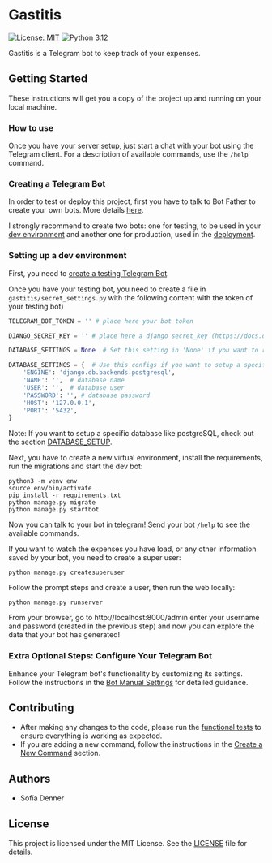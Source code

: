 # Gastitis
[![License: MIT](https://img.shields.io/badge/License-MIT-green.svg)](LICENSE)
![Python 3.12](https://img.shields.io/badge/python-3.12-blue.svg)

Gastitis is a Telegram bot to keep track of your expenses.

## Getting Started

These instructions will get you a copy of the project up and running on your local machine.

### How to use

Once you have your server setup, just start a chat with your bot using the Telegram client.
For a description of available commands, use the `/help` command.


### Creating a Telegram Bot

In order to test or deploy this project, first you have to talk to Bot Father to create your own
bots. More details [here](https://core.telegram.org/bots#6-botfather).

I strongly recommend to create two bots: one for testing, to be used in your
[dev environment](#setting-up-a-dev-environment) and another one for production, used in the
[deployment](#deployment).


### Setting up a dev environment

First, you need to [create a testing Telegram Bot](#creating-a-telegram-bot).

Once you have your testing bot, you need to create a file in `gastitis/secret_settings.py` with the
following content with the token of your testing bot)

```python
TELEGRAM_BOT_TOKEN = '' # place here your bot token

DJANGO_SECRET_KEY = '' # place here a django secret_key (https://docs.djangoproject.com/en/4.1/ref/settings/#secret-key)

DATABASE_SETTINGS = None  # Set this setting in 'None' if you want to run gastitis with sqlite

DATABASE_SETTINGS = {  # Use this configs if you want to setup a specific database
    'ENGINE': 'django.db.backends.postgresql',
    'NAME': '',  # database name
    'USER': '',  # database user
    'PASSWORD': '', # database password
    'HOST': '127.0.0.1',
    'PORT': '5432',
}
```

Note: If you want to setup a specific database like postgreSQL, check out the section [DATABASE_SETUP](docs/database_setup.md).

Next, you have to create a new virtual environment, install the requirements, run the migrations
and start the dev bot:
```
python3 -m venv env
source env/bin/activate
pip install -r requirements.txt
python manage.py migrate
python manage.py startbot
```
Now you can talk to your bot in telegram! Send your bot `/help` to see the available commands.

If you want to watch the expenses you have load, or any other information saved by your bot, you
need to create a super user:
```
python manage.py createsuperuser
```
Follow the prompt steps and create a user, then run the web locally:
```
python manage.py runserver
```
From your browser, go to http://localhost:8000/admin enter your username and password (created in
the previous step) and now you can explore the data that your bot has generated!

### Extra Optional Steps: Configure Your Telegram Bot

Enhance your Telegram bot's functionality by customizing its settings. Follow the instructions 
in the [Bot Manual Settings](docs/bot_manual_settings.md) for detailed guidance.


## Contributing

- After making any changes to the code, please run the [functional tests](docs/functional_testing.md) to ensure everything is working as expected.
- If you are adding a new command, follow the instructions in the [Create a New Command](docs/create_new_command.md) section.


## Authors

* Sofía Denner

## License

This project is licensed under the MIT License. See the [LICENSE](LICENSE) file for details.
